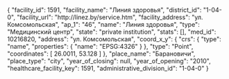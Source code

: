 {
    "facility_id": 1591,
    "facility_name": "Линия здоровья",
    "district_id": "1-04-0",
    "facility_url": "http:\/\/linez.by\/service.htm",
    "facility_address": "ул. Комсомольская",
    "ap_1": "46",
    "name": "Линия здоровья",
    "type": "Медицинский центр",
    "state": "private institution",
    "stats": [],
    "med_id": 10216820,
    "address": "ул. Комсомольская",
    "coord_x_y": {
        "crs": {
            "type": "name",
            "properties": {
                "name": "EPSG:4326"
            }
        },
        "type": "Point",
        "coordinates": [
            26.0011,
            53.128
        ]
    },
    "place_name": "Барановичи",
    "place_type": "city",
    "year_of_closing": null,
    "year_of_opening": "2010",
    "healthcare_facility_key": 1591,
    "administrative_division_id": "1-04-0"
}